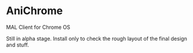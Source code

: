 # AniChrome
MAL Client for Chrome OS


Still in alpha stage. Install only to check the rough layout of the final design and stuff.
